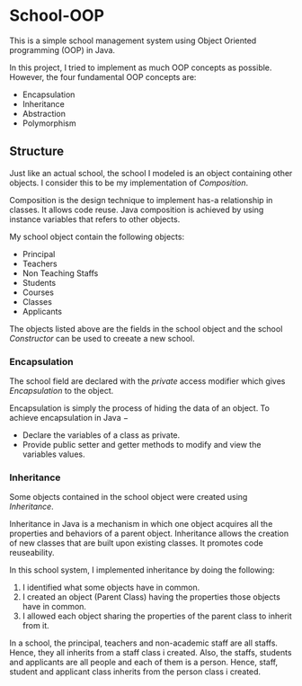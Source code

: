 # School-OOP
This is a simple school management system using Object Oriented programming (OOP) in Java.

In this project, I tried to implement as much OOP concepts as possible. However, the four fundamental OOP concepts are:

* Encapsulation
* Inheritance
* Abstraction
* Polymorphism

## Structure
Just like an actual school, the school I modeled is an object containing other objects. I consider this to be my implementation of *Composition*.

Composition is the design technique to implement has-a relationship in classes. It allows code reuse. 
Java composition is achieved by using instance variables that refers to other objects.

My school object contain the following objects:

* Principal
* Teachers
* Non Teaching Staffs
* Students
* Courses
* Classes
* Applicants

The objects listed above are the fields in the school object and the school *Constructor* can be used to creeate a new school.

### Encapsulation
The school field are declared with the *private* access modifier which gives *Encapsulation* to the object.

Encapsulation is simply the process of hiding the data of an object.
To achieve encapsulation in Java −

* Declare the variables of a class as private.
* Provide public setter and getter methods to modify and view the variables values.

### Inheritance
Some objects contained in the school object were created using *Inheritance*.

Inheritance in Java is a mechanism in which one object acquires all the properties and behaviors of a parent object. Inheritance allows the creation of new classes that are built upon existing classes. It promotes code reuseability.

In this school system, I implemented inheritance by doing the following:

1. I identified what some objects have in common.
2. I created an object (Parent Class) having the properties those objects have in common.
3. I allowed each object sharing the properties of the parent class to inherit from it.

In a school, the principal, teachers and non-academic staff are all staffs. Hence, they all inherits from a staff class i created.
Also, the staffs, students and applicants are all people and each of them is a person. Hence, staff, student and applicant class inherits from the person class i created.
